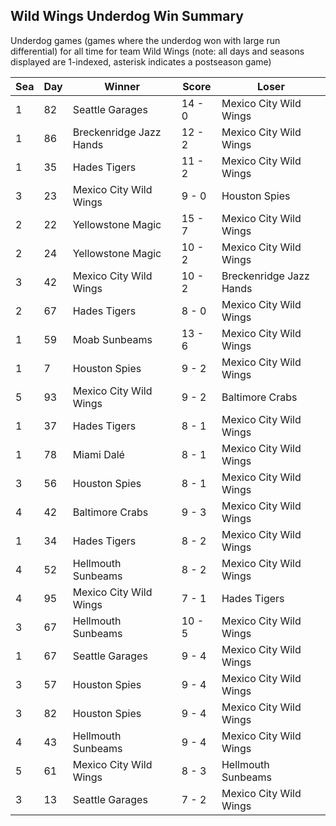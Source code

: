 ## Wild Wings Underdog Win Summary



Underdog games (games where the underdog won with large run differential) for all time for team Wild Wings (note: all days and seasons displayed are 1-indexed, asterisk indicates a postseason game)


| Sea | Day | Winner | Score | Loser | 
| ------ |------ |------ |------ |------ |
| 1 | 82 | Seattle Garages | 14 - 0 | Mexico City Wild Wings | 
| 1 | 86 | Breckenridge Jazz Hands | 12 - 2 | Mexico City Wild Wings | 
| 1 | 35 | Hades Tigers | 11 - 2 | Mexico City Wild Wings | 
| 3 | 23 | Mexico City Wild Wings | 9 - 0 | Houston Spies | 
| 2 | 22 | Yellowstone Magic | 15 - 7 | Mexico City Wild Wings | 
| 2 | 24 | Yellowstone Magic | 10 - 2 | Mexico City Wild Wings | 
| 3 | 42 | Mexico City Wild Wings | 10 - 2 | Breckenridge Jazz Hands | 
| 2 | 67 | Hades Tigers | 8 - 0 | Mexico City Wild Wings | 
| 1 | 59 | Moab Sunbeams | 13 - 6 | Mexico City Wild Wings | 
| 1 | 7 | Houston Spies | 9 - 2 | Mexico City Wild Wings | 
| 5 | 93 | Mexico City Wild Wings | 9 - 2 | Baltimore Crabs | 
| 1 | 37 | Hades Tigers | 8 - 1 | Mexico City Wild Wings | 
| 1 | 78 | Miami Dalé | 8 - 1 | Mexico City Wild Wings | 
| 3 | 56 | Houston Spies | 8 - 1 | Mexico City Wild Wings | 
| 4 | 42 | Baltimore Crabs | 9 - 3 | Mexico City Wild Wings | 
| 1 | 34 | Hades Tigers | 8 - 2 | Mexico City Wild Wings | 
| 4 | 52 | Hellmouth Sunbeams | 8 - 2 | Mexico City Wild Wings | 
| 4 | 95 | Mexico City Wild Wings | 7 - 1 | Hades Tigers | 
| 3 | 67 | Hellmouth Sunbeams | 10 - 5 | Mexico City Wild Wings | 
| 1 | 67 | Seattle Garages | 9 - 4 | Mexico City Wild Wings | 
| 3 | 57 | Houston Spies | 9 - 4 | Mexico City Wild Wings | 
| 3 | 82 | Houston Spies | 9 - 4 | Mexico City Wild Wings | 
| 4 | 43 | Hellmouth Sunbeams | 9 - 4 | Mexico City Wild Wings | 
| 5 | 61 | Mexico City Wild Wings | 8 - 3 | Hellmouth Sunbeams | 
| 3 | 13 | Seattle Garages | 7 - 2 | Mexico City Wild Wings | 


